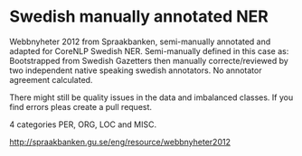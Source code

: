 # Swedish manually annotated NER

Webbnyheter 2012 from Spraakbanken, semi-manually annotated and adapted for CoreNLP Swedish NER. Semi-manually defined in this case as: Bootstrapped from Swedish Gazetters then manually correcte/reviewed by two independent native speaking swedish annotators. No annotator agreement calculated.

There might still be quality issues in the data and imbalanced classes. If you find errors pleas create a pull request.

4 categories PER, ORG, LOC and MISC.

http://spraakbanken.gu.se/eng/resource/webbnyheter2012
